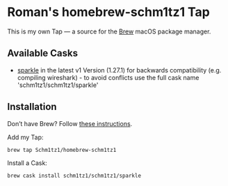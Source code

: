 # Roman's homebrew-schm1tz1 Tap 

This is my own Tap — a source for the [Brew](https://brew.sh) macOS package manager.


## Available Casks ##

* [sparkle](https://sparkle-project.org/) in the latest v1 Version (1.27.1) for backwards compatibility (e.g. compiling wireshark) - to avoid conflicts use the full cask name 'schm1tz1/schm1tz1/sparkle'

## Installation ##

Don’t have Brew? Follow [these instructions](https://brew.sh).

Add my Tap:

```shell
brew tap Schm1tz1/homebrew-schm1tz1
```

Install a Cask:

```shell
brew cask install schm1tz1/schm1tz1/sparkle
```

